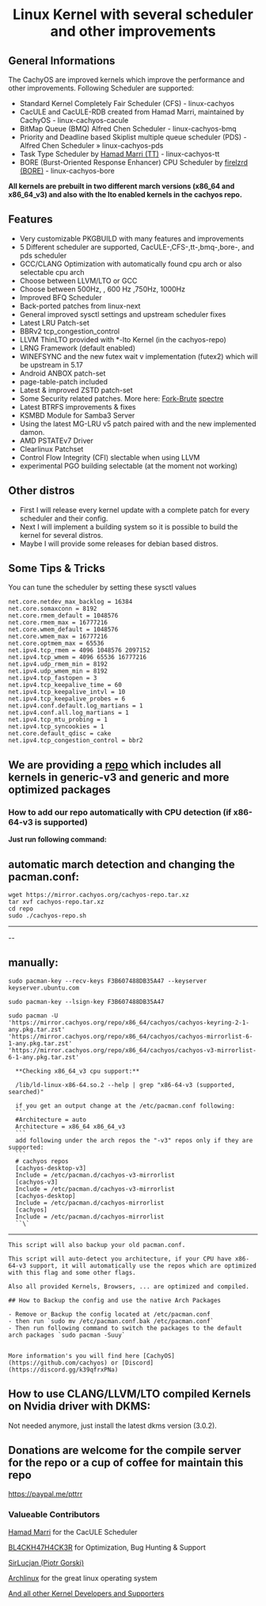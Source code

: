 # <center>Linux Kernel with several scheduler and other improvements</center>

## General Informations

The CachyOS are improved kernels which improve the performance and other improvements. Following Scheduler are supported:

-   Standard Kernel Completely Fair Scheduler (CFS) - linux-cachyos
-   CacULE and CacULE-RDB created from Hamad Marri, maintained by CachyOS - linux-cachyos-cacule
-   BitMap Queue (BMQ) Alfred Chen Scheduler - linux-cachyos-bmq
-   Priority and Deadline based Skiplist multiple queue scheduler (PDS) - Alfred Chen Scheduler » linux-cachyos-pds
-   Task Type Scheduler by [Hamad Marri (TT)](https://github.com/hamadmarri/TT-CPU-Scheduler) - linux-cachyos-tt
-   BORE (Burst-Oriented Response Enhancer) CPU Scheduler by [firelzrd (BORE)](https://github.com/firelzrd/bore-scheduler) - linux-cachyos-bore

**All kernels are prebuilt in two different march versions (x86_64 and x86_64_v3) and also with the lto enabled kernels in the cachyos repo.**

## Features

-   Very customizable PKGBUILD with many features and improvements
-   5 Different scheduler are supported, CacULE-,CFS-,tt-,bmq-,bore-, and pds scheduler
-   GCC/CLANG Optimization with automatically found cpu arch or also selectable cpu arch
-   Choose between LLVM/LTO or GCC
-   Choose between 500Hz, , 600 Hz ,750Hz, 1000Hz
-   Improved BFQ Scheduler
-   Back-ported patches from linux-next
-   General improved sysctl settings and upstream scheduler fixes
-   Latest LRU Patch-set
-   BBRv2 tcp_congestion_control
-   LLVM ThinLTO provided with \*-lto Kernel (in the cachyos-repo)
-   LRNG Framework (default enabled)
-   WINEFSYNC and the new futex wait v implementation (futex2) which will be upstream in 5.17
-   Android ANBOX patch-set
-   page-table-patch included
-   Latest & improved ZSTD patch-set
-   Some Security related patches. More here: [Fork-Brute](https://github.com/ptr1337/kernel-patches/blob/master/5.15/0001-security-patches.patch) [spectre](https://github.com/ptr1337/kernel-patches/blob/master/5.15/0001-spectre-patches.patch)
-   Latest BTRFS improvements & fixes
-   KSMBD Module for Samba3 Server
-   Using the latest MG-LRU v5 patch paired with and the new implemented damon.
-   AMD PSTATEv7 Driver
-   Clearlinux Patchset
-   Control Flow Integrity (CFI) slectable when using LLVM
-   experimental PGO building selectable (at the moment not working)

## Other distros

-   First I will release every kernel update with a complete patch for every scheduler and their config.
-   Next I will implement a building system so it is possible to build the kernel for several distros.
-   Maybe I will provide some releases for debian based distros.

## Some Tips & Tricks

You can tune the scheduler by setting these sysctl values

    net.core.netdev_max_backlog = 16384
    net.core.somaxconn = 8192
    net.core.rmem_default = 1048576
    net.core.rmem_max = 16777216
    net.core.wmem_default = 1048576
    net.core.wmem_max = 16777216
    net.core.optmem_max = 65536
    net.ipv4.tcp_rmem = 4096 1048576 2097152
    net.ipv4.tcp_wmem = 4096 65536 16777216
    net.ipv4.udp_rmem_min = 8192
    net.ipv4.udp_wmem_min = 8192
    net.ipv4.tcp_fastopen = 3
    net.ipv4.tcp_keepalive_time = 60
    net.ipv4.tcp_keepalive_intvl = 10
    net.ipv4.tcp_keepalive_probes = 6
    net.ipv4.conf.default.log_martians = 1
    net.ipv4.conf.all.log_martians = 1
    net.ipv4.tcp_mtu_probing = 1
    net.ipv4.tcp_syncookies = 1
    net.core.default_qdisc = cake
    net.ipv4.tcp_congestion_control = bbr2

## We are providing a [repo](https://mirror.cachyos.org/) which includes all kernels in generic-v3 and generic and more optimized packages

### How to add our repo automatically with CPU detection (if x86-64-v3 is supported)

**Just run following command:**

## **automatic march detection and changing the pacman.conf:**

    wget https://mirror.cachyos.org/cachyos-repo.tar.xz
    tar xvf cachyos-repo.tar.xz
    cd repo
    sudo ./cachyos-repo.sh

* * *

\--

## **manually**:

    sudo pacman-key --recv-keys F3B607488DB35A47 --keyserver keyserver.ubuntu.com

    sudo pacman-key --lsign-key F3B607488DB35A47

    sudo pacman -U 'https://mirror.cachyos.org/repo/x86_64/cachyos/cachyos-keyring-2-1-any.pkg.tar.zst' 'https://mirror.cachyos.org/repo/x86_64/cachyos/cachyos-mirrorlist-6-1-any.pkg.tar.zst' 'https://mirror.cachyos.org/repo/x86_64/cachyos/cachyos-v3-mirrorlist-6-1-any.pkg.tar.zst'

      **Checking x86_64_v3 cpu support:**

      /lib/ld-linux-x86-64.so.2 --help | grep "x86-64-v3 (supported, searched)"

      if you get an output change at the /etc/pacman.conf following:
      ```
      #Architecture = auto
      Architecture = x86_64 x86_64_v3
      ```
      add following under the arch repos the "-v3" repos only if they are supported:
      ```
      # cachyos repos
      [cachyos-desktop-v3]
      Include = /etc/pacman.d/cachyos-v3-mirrorlist
      [cachyos-v3]
      Include = /etc/pacman.d/cachyos-v3-mirrorlist
      [cachyos-desktop]
      Include = /etc/pacman.d/cachyos-mirrorlist
      [cachyos]
      Include = /etc/pacman.d/cachyos-mirrorlist
      ``\`

* * *

    This script will also backup your old pacman.conf.

    This script will auto-detect you architecture, if your CPU have x86-64-v3 support, it will automatically use the repos which are optimized with this flag and some other flags.

    Also all provided Kernels, Browsers, ... are optimized and compiled.

    ## How to Backup the config and use the native Arch Packages

    - Remove or Backup the config located at /etc/pacman.conf
    - then run `sudo mv /etc/pacman.conf.bak /etc/pacman.conf`
    - Then run following command to switch the packages to the default arch packages `sudo pacman -Suuy`


    More information's you will find here [CachyOS](https://github.com/cachyos) or [Discord](https://discord.gg/k39qfrxPNa)

## How to use CLANG/LLVM/LTO compiled Kernels on Nvidia driver with DKMS:

Not needed anymore, just install the latest dkms version (3.0.2).

## Donations are welcome for the compile server for the repo or a cup of coffee for maintain this repo

<https://paypal.me/pttrr>

### Valueable Contributors

[Hamad Marri](https://github.com/hamadmarri) for the CacULE Scheduler

[BL4CKH47H4CK3R](https://github.com/BL4CKH47H4CK3R) for Optimization, Bug Hunting & Support

[SirLucjan (Piotr Gorski)](https://github.com/sirlucjan)

[Archlinux](https://archlinux.org) for the great linux operating system

[And all other Kernel Developers and Supporters](https://github.com/torvalds/linux)
